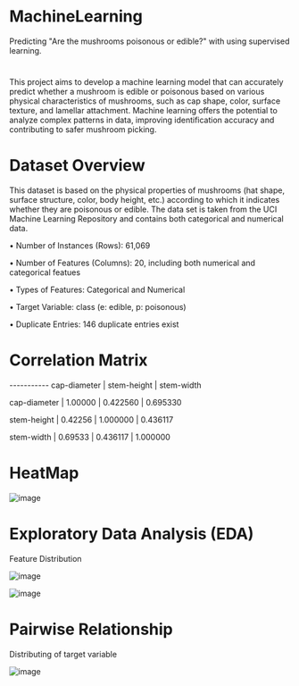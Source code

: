 # MachineLearning
Predicting "Are the mushrooms poisonous or edible?" with using supervised learning.
#
This project aims to develop a machine learning model that can accurately predict whether a 
mushroom is edible or poisonous based on various physical characteristics of mushrooms, 
such as cap shape, color, surface texture, and lamellar attachment. Machine learning offers the 
potential to analyze complex patterns in data, improving identification accuracy and 
contributing to safer mushroom picking.

# Dataset Overview

This dataset is based on the physical properties of mushrooms (hat shape, surface structure, color, 
body height, etc.) according to which it indicates whether they are poisonous or edible. The data set is 
taken from the UCI Machine Learning Repository and contains both categorical and numerical data. 

• Number of Instances (Rows): 61,069 

• Number of Features (Columns): 20, including both numerical and categorical featues 

• Types of Features: Categorical and Numerical 

• Target Variable: class (e: edible, p: poisonous) 

• Duplicate Entries: 146 duplicate entries exist 

# Correlation Matrix 

 -----------     cap-diameter | stem-height | stem-width 
               
cap-diameter    |   1.00000   |  0.422560   | 0.695330 

stem-height     |   0.42256   |  1.000000  |  0.436117 

stem-width      |   0.69533   |  0.436117  |  1.000000  



# HeatMap

![image](https://github.com/user-attachments/assets/ca22e0a6-470f-44cb-b073-e722b3dfa588)




# Exploratory Data Analysis (EDA)

Feature Distribution 

![image](https://github.com/user-attachments/assets/5ce25843-f26f-4730-aa4d-341c2591a25d)


![image](https://github.com/user-attachments/assets/0ec33da4-c12c-4890-8818-e579a03c48e5)


# Pairwise Relationship

Distributing of target variable

![image](https://github.com/user-attachments/assets/5f1da677-0db0-41e6-bba6-1ee9bb490a0f)

